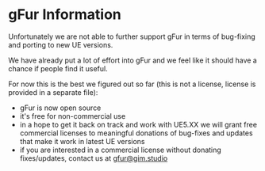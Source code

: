 # gFur Information

Unfortunately we are not able to further support gFur in terms of bug-fixing and porting to new UE versions.

We have already put a lot of effort into gFur and we feel like it should have a chance if people find it useful.

For now this is the best we figured out so far (this is not a license, license is provided in a separate file):
- gFur is now open source
- it's free for non-commercial use
- in a hope to get it back on track and work with UE5.XX we will grant free commercial licenses to meaningful donations of bug-fixes and updates that make it work in latest UE versions
- if you are interested in a commercial license without donating fixes/updates, contact us at gfur@gim.studio
